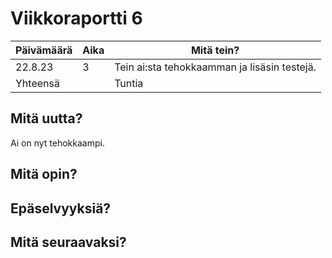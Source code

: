 # Viikkoraportti 6

| Päivämäärä |     Aika      |                                     Mitä tein?                                  |
|------------|---------------|---------------------------------------------------------------------------------|
| 22.8.23  |   3      | Tein ai:sta tehokkaamman ja lisäsin testejä. |
| Yhteensä   |       |            Tuntia                          |

## Mitä uutta?
Ai on nyt tehokkaampi.

## Mitä opin?

## Epäselvyyksiä?

## Mitä seuraavaksi?